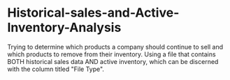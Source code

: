 # Historical-sales-and-Active-Inventory-Analysis

Trying to determine which products a company should continue to sell and which products to remove from their inventory. Using a file that contains BOTH historical sales data AND active inventory, which can be discerned with the column titled "File Type".
